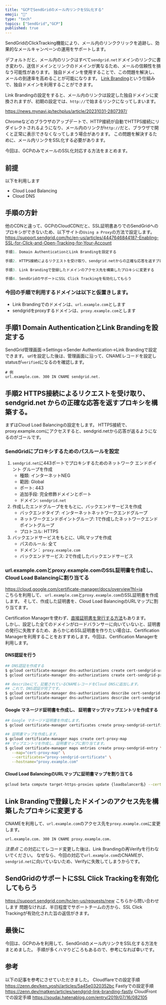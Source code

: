 ```yaml
---
title: "GCPでSendGridのメール内リンクをSSL化する"
emoji: "📧"
type: "tech"
topics: ["SendGrid","GCP"]
published: true
---
```


SendGridのClickTracking機能により、メール内のリンククリックを追跡し、効果的なメールキャンペーンの運用をサポートします。

デフォルトだと、メール内のリンクはすべて`sendgrid.net`ドメインのリンクに書き変わり、送信ドメインとリンクのドメインが異なるため、メールの信頼性を損なう可能性があります。
独自ドメインを使用することで、この問題を解決し、メールの到達率を高めることが可能になります。
[Link Branding](https://sendgrid.kke.co.jp/docs/User_Manual_JP/Settings/Sender_authentication/How_to_set_up_link_branding.html)という仕組みで、独自ドメインを利用することができます。

Link Brandingの設定をすると、メール内のリンクは設定した独自ドメインに変換されますが、初期の設定では、`http://`で始まるリンクになってしまいます。

https://news.mynavi.jp/techplus/article/20231031-2807397/

Chromeなどのブラウザのアップデートで、HTTP接続が自動でHTTPS接続にリダイレクトされるようになり、メール内のリンクが`http://`だと、ブラウザで開くと正常に表示できなくなってしまう場合があります。
この問題を解決するために、メール内リンクをSSL化する必要があります。

今回は、GCPのみでメールのSSL化対応する方法をまとめます。

## 前提
以下を利用します
- Cloud Load Balancing
- Cloud DNS

## 手順の方針

他のCDNと違って、GCPのCloudCDNだと、SSL証明書ありでのSendGridへのプロキシができないため、以下サイトの`Using a Proxy`の方法で設定します。
https://support.sendgrid.com/hc/en-us/articles/4447646844187-Enabling-SSL-for-Click-and-Open-Tracking-for-Your-Account

```go
手順1. Domain AuthenticationとLink Brandingを設定する

手順2. HTTPS接続によるリクエストを受け取り、sendgrid.netからの正確な応答を返すプロキシを構築する。

手順3. Link Brandingで登録したドメインのアクセス先を構築したプロキシに変更する

手順4. SendGridのサポートにSSL Click Trackingを有効化してもらう
```

### 今回の手順で利用するドメインは以下と仮置きします。
- Link Brandingでのドメインは、`url.example.com`とします
- sendgridをproxyするドメインは、`proxy.example.com`とします

## 手順1 Domain AuthenticationとLink Brandingを設定する
SendGrid管理画面->Settings->Sender Authentication->Link Brandingで設定できます。
urlを設定した後は、管理画面に沿って、CNAMEレコードを設定しstatusが`verified`になるのを確認します。
```
# 例
url.example.com. 300 IN CNAME sendgrid.net.
```


## 手順2 HTTPS接続によるリクエストを受け取り、sendgrid.net からの正確な応答を返すプロキシを構築する。
まずはCloud Load Balancingの設定をします。
HTTPS接続で、proxy.example.comにアクセスすると、sendgrid.netから応答が返るようになるのがゴールです。

### SendGridにプロキシするためのパスルールを設定
1. `sendgrid.net`に443ポートでプロキシするためのネットワーク エンドポイント グループを作成
   - 種類: インターネットNEG
   - 範囲: Global
   - ポート: 443
   - 追加手段: 完全修飾ドメインとポート
   - ドメイン: `sendgrid.net`
2. 作成したエンドグループををもとに、バックエンドサービスを作成
   - バックエンドタイプ: インターネットネットワークエンドグループ
   - ネットワークエンドポイントグループ: 1で作成したネットワークエンドポイントグループ
   - プロトコル: HTTPS
3. バックエンドサービスをもとに、URLマップを作成
   - パスのルール: 全て
   - ドメイン： `proxy.example.com`
   - バックエンドサービス: 2で作成したバックエンドサービス



### url.example.comとproxy.example.comのSSL証明書を作成し、Cloud Load Balancingに割り当てる
https://cloud.google.com/certificate-manager/docs/overview?hl=ja  
こちらを利用して、 `url.example.com`と`proxy.example.com`のSSL証明書を作成します。
そして、作成した証明書を、Cloud Load BalancingのURLマップに割り当てます。

Certification Managerを使わず、[直接証明書を発行する方法](https://cloud.google.com/load-balancing/docs/ssl-certificates/google-managed-certs?hl=ja)もあります。  
しかし、設定した全てのドメインがロードバランサーに向いていないと、証明書の発行に失敗するため、あらかじめSSL証明書を作りたい場合は、Certification Managerを利用することをおすすめします。今回は、Certification Managerを利用します。


#### DNS認証を行う
```bash
## DNS認証を作成する
$ gcloud certificate-manager dns-authorizations create cert-sendgrid-url-domain --domain="url.example.com"
$ gcloud certificate-manager dns-authorizations create cert-sendgrid-proxy-domain --domain="proxy.example.com"

## describeにて、記載されているCNAMEレコードをCloud DNSに追加します。
## これで、DNS認証が完了です。
$ gcloud certificate-manager dns-authorizations describe cert-sendgrid-url-domain
$ gcloud certificate-manager dns-authorizations describe cert-sendgrid-proxy-domain
```

#### Google マネージド証明書を作成し、 証明書マップ/マップエントリを作成する
```bash
## Google マネージド証明書を作成します。
$ gcloud certificate-manager certificates create proxy-sendgrid-certificate -- domains="proxy.example.com,url.example.com" --dns-authorizations="cert-sendgrid-proxy-domain,cert-sendgrid-url-domain"

## 証明書マップを作成します。
$ gcloud certificate-manager maps create cert-proxy-map
## マップエントリを作成し、証明書マップに割り当てます。
$ gcloud certificate-manager maps entries create proxy-sendgrid-entry \
   --map="cert-proxy-map" \
   --certificates="proxy-sendgrid-certificate" \
   --hostname="proxy.example.com"
````

#### Cloud Load BalancingのURLマップに証明書マップを割り当てる
```bash
gcloud beta compute target-https-proxies update {loadbalancer名} --certificate-map="cert-proxy-map" --global
```


## Link Brandingで登録したドメインのアクセス先を構築したプロキシに変更する
CNAMEを利用して、`url.example.com`のアクセス先を`proxy.example.com`に変更します。
```
url.example.com. 300 IN CNAME proxy.example.com.
```

*注意点*
この対応にてレコード変更した後は、Link Brandingの再Verifyを行わないでください。
なぜなら、今回の対応で`url.example.com`のCNAMEが、`sendgrid.net`に向いていないため、Verifyに失敗してしまうからです。

## SendGridのサポートにSSL Click Trackingを有効化してもらう
https://support.sendgrid.com/hc/en-us/requests/new
こちらから問い合わせします
問題なければ、半日程度でサポートチームの方から、SSL Click Trackingが有効化された旨の返信がきます。


## 最後に
今回は、GCPのみを利用して、SendGridのメール内リンクをSSL化する方法をまとめました。
手順が多くハマりどころもあるので、参考になれば幸いです。


## 参考
以下の記事を参考にさせていただきました。
Cloudflareでの設定手順
https://zenn.dev/ken_yoshi/articles/5a45e0320352bc
Fastlyでの設定手順
https://zenn.dev/matken/articles/sendgrid-link-branding-fastly
CloudFrontでの設定手順
https://soudai.hatenablog.com/entry/2019/07/16/082105
